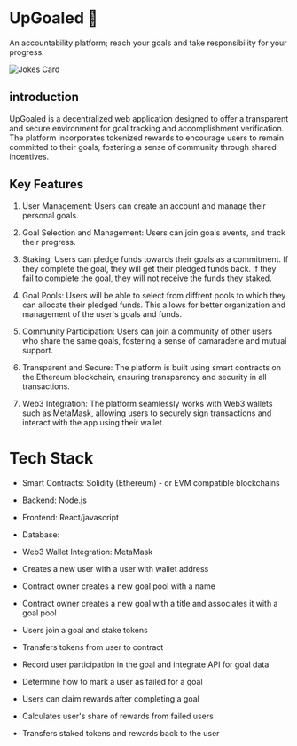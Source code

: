 # UpGoaled 🏁
An accountability platform; reach your goals and take responsibility for your progress.

![Jokes Card](https://readme-jokes.vercel.app/api)

## introduction  
UpGoaled is a decentralized web application designed to offer a transparent and secure environment for goal tracking and accomplishment verification. The platform incorporates tokenized rewards to encourage users to remain committed to their goals, fostering a sense of community through shared incentives.

## Key Features
1. User Management: Users can create an account and manage their personal goals.

2. Goal Selection and Management: Users can join goals events, and track their progress. 

3. Staking: Users can pledge funds towards their goals as a commitment. If they complete the goal, they will get their pledged funds back. If they fail to complete the goal, they will not receive the funds they staked.

4. Goal Pools: Users will be able to select from diffrent pools to which they can allocate their pledged funds. This allows for better organization and management of the user's goals and funds.

5. Community Participation: Users can join a community of other users who share the same goals, fostering a sense of camaraderie and mutual support.

6. Transparent and Secure: The platform is built using smart contracts on the Ethereum blockchain, ensuring transparency and security in all transactions.

7. Web3 Integration: The platform seamlessly works with Web3 wallets such as MetaMask, allowing users to securely sign transactions and interact with the app using their wallet.

# Tech Stack

- Smart Contracts: Solidity (Ethereum) - or EVM compatible blockchains
- Backend: Node.js 
- Frontend: React/javascript
- Database: 
- Web3 Wallet Integration: MetaMask

- Creates a new user with a user with wallet address
- Contract owner creates a new goal pool with a name
- Contract owner creates a new goal with a title and associates it with a goal pool
- Users join a goal and stake tokens
- Transfers tokens from user to contract
- Record user participation in the goal and integrate API for goal data

- Determine how to mark a user as failed for a goal
- Users can claim rewards after completing a goal
- Calculates user's share of rewards from failed users
- Transfers staked tokens and rewards back to the user
